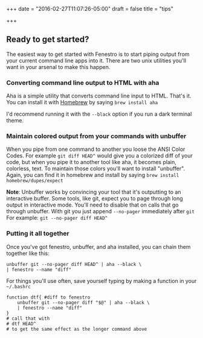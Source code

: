 +++
date = "2016-02-27T11:07:26-05:00"
draft = false
title = "tips"

+++

## Ready to get started?

The easiest way to get started with Fenestro is to start piping output from 
your current command line apps into it. There are two unix utilities you'll 
want in your arsenal to make this happen.

### Converting command line output to HTML with aha

Aha is a simple utility that converts command line input to HTML. That's it. You
can install it with [Homebrew](http://brew.sh/) by saying `brew install aha`

I'd recommend running it with the `--black` option if you run a dark terminal
theme.

### Maintain colored output from your commands with unbuffer

When you pipe from one command to another you loose the ANSI Color Codes. 
For example `git diff HEAD^` would give you a colorized diff of your code, 
but when you pipe it to another tool like aha, it becomes plain, colorless, 
text. To maintain those colors you'll want to install "unbuffer". Again, you 
can find it in homebrew and install by saying 
`brew install homebrew/dupes/expect`

**Note**: Unbuffer works by convincing your tool that it's outputting to
an interactive buffer. Some tools, like git, expect you to page through
long output in interactive mode. You'll need to disable that on calls that
go through unbuffer. With git you just append `--no-pager` immediately after
`git` For example: `git --no-pager diff HEAD^`

### Putting it all together

Once you've got fenestro, unbuffer, and aha installed, you can chain them together like this:  

	unbuffer git --no-pager diff HEAD^ | aha --black \
	| fenestro --name "diff"

For things you'll use often, save yourself typing by making a function in your 
`~/.bashrc`

	function dtf{ #diff to fenestro
		unbuffer git --no-pager diff "$@" | aha --black \
		| fenestro --name "diff"
	}
	# call that with
	# dtf HEAD^
	# to get the same effect as the longer command above


